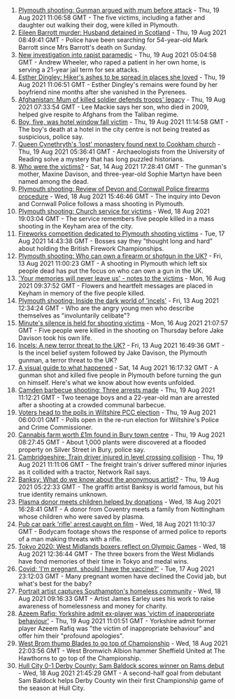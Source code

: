 1. [Plymouth shooting: Gunman argued with mum before attack](https://www.bbc.co.uk/news/uk-england-devon-58260590) - Thu, 19 Aug 2021 11:06:58 GMT - The five victims, including a father and daughter out walking their dog, were killed in Plymouth.
2. [Eileen Barrott murder: Husband detained in Scotland](https://www.bbc.co.uk/news/uk-england-leeds-58266900) - Thu, 19 Aug 2021 08:49:41 GMT - Police have been searching for 54-year-old Mark Barrott since Mrs Barrott's death on Sunday.
3. [New investigation into rapist paramedic](https://www.bbc.co.uk/news/uk-england-cambridgeshire-58206031) - Thu, 19 Aug 2021 05:04:58 GMT - Andrew Wheeler, who raped a patient in her own home, is serving a 21-year jail term for sex attacks.
4. [Esther Dingley: Hiker's ashes to be spread in places she loved](https://www.bbc.co.uk/news/uk-england-tyne-58269737) - Thu, 19 Aug 2021 11:06:51 GMT - Esther Dingley's remains were found by her boyfriend nine months after she vanished in the Pyrenees.
5. [Afghanistan: Mum of killed soldier defends troops' legacy](https://www.bbc.co.uk/news/uk-england-oxfordshire-58261080) - Thu, 19 Aug 2021 07:33:54 GMT - Lee Mackie says her son, who died in 2009, helped give respite to Afghans from the Taliban regime.
6. [Boy, five, was hotel window fall victim](https://www.bbc.co.uk/news/uk-england-south-yorkshire-58269533) - Thu, 19 Aug 2021 11:14:58 GMT - The boy's death at a hotel in the city centre is not being treated as suspicious, police say.
7. [Queen Cynethryth's 'lost' monastery found next to Cookham church](https://www.bbc.co.uk/news/uk-england-berkshire-58258647) - Thu, 19 Aug 2021 05:36:41 GMT - Archaeologists from the University of Reading solve a mystery that has long puzzled historians.
8. [Who were the victims?](https://www.bbc.co.uk/news/uk-58202760) - Sat, 14 Aug 2021 17:28:41 GMT - The gunman's mother, Maxine Davison, and three-year-old Sophie Martyn have been named among the dead.
9. [Plymouth shooting: Review of Devon and Cornwall Police firearms procedure](https://www.bbc.co.uk/news/uk-england-devon-58257497) - Wed, 18 Aug 2021 15:46:46 GMT - The inquiry into Devon and Cornwall Police follows a mass shooting in Plymouth.
10. [Plymouth shooting: Church service for victims](https://www.bbc.co.uk/news/uk-england-devon-58254573) - Wed, 18 Aug 2021 19:03:04 GMT - The service remembers five people killed in a mass shooting in the Keyham area of the city.
11. [Fireworks competition dedicated to Plymouth shooting victims](https://www.bbc.co.uk/news/uk-england-devon-58240787) - Tue, 17 Aug 2021 14:43:38 GMT - Bosses say they "thought long and hard" about holding the British Firework Championships.
12. [Plymouth shooting: Who can own a firearm or shotgun in the UK?](https://www.bbc.co.uk/news/uk-58198857) - Fri, 13 Aug 2021 11:00:23 GMT - A shooting in Plymouth which left six people dead has put the focus on who can own a gun in the UK.
13. ['Your memories will never leave us' - notes to the victims](https://www.bbc.co.uk/news/uk-england-devon-58229935) - Mon, 16 Aug 2021 09:37:52 GMT - Flowers and heartfelt messages are placed in Keyham in memory of the five people killed.
14. [Plymouth shooting: Inside the dark world of 'incels'](https://www.bbc.co.uk/news/blogs-trending-44053828) - Fri, 13 Aug 2021 12:34:24 GMT - Who are the angry young men who describe themselves as "involuntarily celibate"?
15. [Minute's silence is held for shooting victims](https://www.bbc.co.uk/news/uk-england-devon-58228401) - Mon, 16 Aug 2021 21:07:57 GMT - Five people were killed in the shooting on Thursday before Jake Davison took his own life.
16. [Incels: A new terror threat to the UK?](https://www.bbc.co.uk/news/uk-58207064) - Fri, 13 Aug 2021 16:49:36 GMT - Is the incel belief system followed by Jake Davison, the Plymouth gunman, a terror threat to the UK?
17. [A visual guide to what happened](https://www.bbc.co.uk/news/uk-england-devon-58200336) - Sat, 14 Aug 2021 16:17:32 GMT - A gunman shot and killed five people in Plymouth before turning the gun on himself. Here's what we know about how events unfolded.
18. [Camden barbecue shooting: Three arrests made](https://www.bbc.co.uk/news/uk-england-london-58269628) - Thu, 19 Aug 2021 11:12:21 GMT - Two teenage boys and a 22-year-old man are arrested after a shooting at a crowded communal barbecue.
19. [Voters head to the polls in Wiltshire PCC election](https://www.bbc.co.uk/news/uk-england-wiltshire-58257599) - Thu, 19 Aug 2021 06:00:01 GMT - Polls open in the re-run election for Wiltshire's Police and Crime Commissioner.
20. [Cannabis farm worth £1m found in Bury town centre](https://www.bbc.co.uk/news/uk-england-manchester-58267564) - Thu, 19 Aug 2021 08:27:45 GMT - About 1,000 plants were discovered at a flooded property on Silver Street in Bury, police say.
21. [Cambridgeshire: Train driver injured in level crossing collision](https://www.bbc.co.uk/news/uk-england-cambridgeshire-58269427) - Thu, 19 Aug 2021 11:11:06 GMT - The freight train's driver suffered minor injuries as it collided with a tractor, Network Rail says.
22. [Banksy: What do we know about the anonymous artist?](https://www.bbc.co.uk/news/uk-england-bristol-50249349) - Thu, 19 Aug 2021 05:22:33 GMT - The graffiti artist Banksy is world famous, but his true identity remains unknown.
23. [Plasma donor meets children helped by donations](https://www.bbc.co.uk/news/uk-england-coventry-warwickshire-58261942) - Wed, 18 Aug 2021 16:28:41 GMT - A donor from Coventry meets a family from Nottingham whose children who were saved by plasma.
24. [Pub car park 'rifle' arrest caught on film](https://www.bbc.co.uk/news/uk-england-norfolk-58258077) - Wed, 18 Aug 2021 11:10:37 GMT - Bodycam footage shows the response of armed police to reports of a man making threats with a rifle.
25. [Tokyo 2020: West Midlands boxers reflect on Olympic Games](https://www.bbc.co.uk/news/uk-england-birmingham-58259342) - Wed, 18 Aug 2021 12:36:44 GMT - The three boxers from the West Midlands have fond memories of their time in Tokyo and medal wins.
26. [Covid: 'I'm pregnant, should I have the vaccine?'](https://www.bbc.co.uk/news/uk-england-london-58089039) - Tue, 17 Aug 2021 23:12:03 GMT - Many pregnant women have declined the Covid jab, but what's best for the baby?
27. [Portrait artist captures Southampton's homeless community](https://www.bbc.co.uk/news/uk-england-hampshire-58246412) - Wed, 18 Aug 2021 09:16:33 GMT - Artist James Earley uses his work to raise awareness of homelessness and money for charity.
28. [Azeem Rafiq: Yorkshire admit ex-player was 'victim of inappropriate behaviour'](https://www.bbc.co.uk/sport/cricket/58269449) - Thu, 19 Aug 2021 11:01:51 GMT - Yorkshire admit former player Azeem Rafiq was "the victim of inappropriate behaviour" and offer him their "profound apologies".
29. [West Brom thump Blades to go top of Championship](https://www.bbc.co.uk/sport/football/58168104) - Wed, 18 Aug 2021 22:03:56 GMT - West Bromwich Albion hammer Sheffield United at The Hawthorns to go top of the Championship.
30. [Hull City 0-1 Derby County: Sam Baldock scores winner on Rams debut](https://www.bbc.co.uk/sport/football/58168106) - Wed, 18 Aug 2021 21:45:29 GMT - A second-half goal from debutant Sam Baldock helps Derby County win their first Championship game of the season at Hull City.

